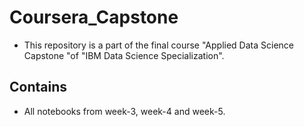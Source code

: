 # Coursera_Capstone
- This repository is a part of the final course "Applied Data Science Capstone "of "IBM Data Science Specialization".

## Contains
- All notebooks from week-3, week-4 and week-5.
